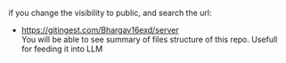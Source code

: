 if you change the visibility to public, and search the url:
- https://gitingest.com/Bhargav16exd/server
<br> You will be able to see summary of files structure of this repo. Usefull for feeding it into LLM
